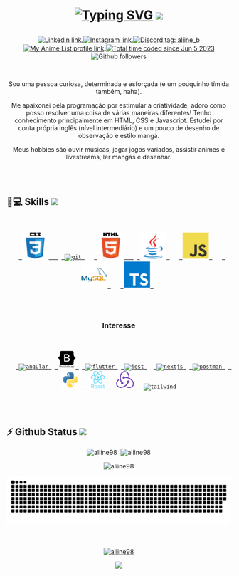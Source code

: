 # <p align = "center"><a href="https://readme-typing-svg.demolab.com/demo/" target="_blank"><img src="https://readme-typing-svg.demolab.com?font=Space+Mono&size=26&duration=4000&pause=102&color=980DE6&vCenter=true&width=480&lines=%E2%9C%A8+Ol%C3%A1%2C+sou+Aline+Bevilacqua%2C;%E2%9C%A8+Desenvolvedora+Front-end!" alt="Typing SVG" /></a> <img src = "https://media3.giphy.com/media/v1.Y2lkPTc5MGI3NjExYTg0ZWU5M2JlNWM1NzQ1ZTcxODEyMzlhZTkwODc3M2VjOGZlYzE1NyZjdD1z/WK2RKTHwsD9NS/giphy.gif" width = "40"></p>

<p align = "center">
    <a href="https://www.linkedin.com/in/aline-bevilacqua/" target="_blank">
        <img alt="Linkedin link" align="center" src = "https://img.shields.io/badge/LinkedIn-0077B5?style=for-the-badge&logo=linkedin&logoColor=white">
    </a>
    <a href="https://www.instagram.com/aliine3009/" target="_blank">
        <img alt="Instagram link" align="center" src = "https://img.shields.io/badge/Instagram-E4405F?style=for-the-badge&logo=instagram&logoColor=white">
    </a>
    <a href="https://discord.com/" target="_blank">
        <img alt="Discord tag: aliine_b" align="center" src="https://img.shields.io/badge/-aliine__b-5865f2?style=flat-square&logo=Discord&logoColor=FFF" height="28">
    </a>
    <a href="https://myanimelist.net/profile/AyumiiK" target="_blank">
        <img alt="My Anime List profile link" align="center" src = "https://img.shields.io/static/v1?style=for-the-badge&message=MyAnimeList&color=2E51A2&logo=MyAnimeList&logoColor=FFFFFF&label=">
    </a>
    <a href="https://wakatime.com/@d705bdc6-1244-4026-9380-8de8c1599f8d"><img src="https://wakatime.com/badge/user/d705bdc6-1244-4026-9380-8de8c1599f8d.svg?style=for-the-badge" alt="Total time coded since Jun 5 2023" align="center"/></a>
    <img alt="Github followers" align="center" src="https://img.shields.io/github/followers/Aliine98?style=for-the-badge&color=bf0f47&logo=github&logoColor=white">
</p><br>

<div align="center">

Sou uma pessoa curiosa, determinada e esforçada (e um pouquinho tímida também, haha).

Me apaixonei pela programação por estimular a criatividade, adoro como posso resolver uma coisa de várias maneiras diferentes! Tenho conhecimento principalmente em HTML, CSS e Javascript.
Estudei por conta própria inglês (nível intermediário) e um pouco de desenho de observação e estilo mangá.

Meus hobbies são ouvir músicas, jogar jogos variados, assistir animes e livestreams, ler mangás e desenhar.
</div>

<br><br>

## 🚀💻 Skills <img src="https://i.giphy.com/media/jQ0G8ErXwiN5oKSSje/200w.webp" width="55">

<br>
<p align = "center"><code> <a href = "https://www.w3schools.com/css/" target = "_blank" rel = "noreferrer"> <img src = "https://raw.githubusercontent.com/devicons/devicon/master/icons/css3/css3-original-wordmark.svg" alt = "css3" width = "60"/>&nbsp;&nbsp; </a> <a href = "https://git-scm.com/" target = "_blank" rel = "noreferrer"> <img src = "https://www.vectorlogo.zone/logos/git-scm/git-scm-icon.svg" alt = "git" width = "60"/> </a>&nbsp;&nbsp; <a href = "https://www.w3.org/html/" target = "_blank" rel = "noreferrer"> <img src = "https://raw.githubusercontent.com/devicons/devicon/master/icons/html5/html5-original-wordmark.svg" alt = "html5" width = "60" />&nbsp;&nbsp; </a> <a href = "https://www.java.com" target = "_blank" rel = "noreferrer"> <img src = "https://raw.githubusercontent.com/devicons/devicon/master/icons/java/java-original.svg" alt = "java" width = "60" /> </a>&nbsp;&nbsp; <a href = "https://developer.mozilla.org/en-US/docs/Web/JavaScript" target = "_blank" rel = "noreferrer"> <img src = "https://raw.githubusercontent.com/devicons/devicon/master/icons/javascript/javascript-original.svg" alt = "javascript" width = "60" /> </a> &nbsp;&nbsp;<a href = "https://www.mysql.com/" target = "_blank" rel = "noreferrer"> <img src = "https://raw.githubusercontent.com/devicons/devicon/master/icons/mysql/mysql-original-wordmark.svg" alt = "mysql" width = "60" /> </a>&nbsp;&nbsp; <a href = "https://www.typescriptlang.org/" target = "_blank" rel = "noreferrer"> <img src = "https://raw.githubusercontent.com/devicons/devicon/master/icons/typescript/typescript-original.svg" alt = "typescript" width = "60" /> </a> </code></p>
<br><br>

### <p align = "center"> Interesse </p>

<br>
<p  align    = "center"> <code><a href = "https://angular.io" target = "_blank" rel = "noreferrer"> <img src = "https://angular.io/assets/images/logos/angular/angular.svg" alt = "angular" width = "40" height = "40"/> </a> <a href = "https://getbootstrap.com" target = "_blank" rel = "noreferrer"> <img src = "https://raw.githubusercontent.com/devicons/devicon/master/icons/bootstrap/bootstrap-plain-wordmark.svg" alt = "bootstrap" width = "40" height = "40"/> </a> <a href = "https://flutter.dev" target = "_blank" rel = "noreferrer"> <img src = "https://www.vectorlogo.zone/logos/flutterio/flutterio-icon.svg" alt = "flutter" width = "40" height = "40"/> </a> <a href = "https://jestjs.io" target = "_blank" rel = "noreferrer"> <img src = "https://www.vectorlogo.zone/logos/jestjsio/jestjsio-icon.svg" alt = "jest" width = "40" height = "40"/> </a>  <a href = "https://nextjs.org/" target = "_blank" rel = "noreferrer"> <img src = "https://d2nir1j4sou8ez.cloudfront.net/wp-content/uploads/2021/12/nextjs-boilerplate-logo.png" alt = "nextjs" width = "40" height = "40"/> </a> <a href = "https://postman.com" target = "_blank" rel = "noreferrer"> <img src = "https://www.vectorlogo.zone/logos/getpostman/getpostman-icon.svg" alt = "postman" width = "40" height = "40"/> </a> <a href = "https://www.python.org" target = "_blank" rel = "noreferrer"> <img src = "https://raw.githubusercontent.com/devicons/devicon/master/icons/python/python-original.svg" alt = "python" width = "40" height = "40"/> </a> <a href = "https://reactjs.org/" target = "_blank" rel = "noreferrer"> <img src = "https://raw.githubusercontent.com/devicons/devicon/master/icons/react/react-original-wordmark.svg" alt = "react" width = "40" height = "40"/> </a> <a href = "https://redux.js.org" target = "_blank" rel = "noreferrer"> <img src = "https://raw.githubusercontent.com/devicons/devicon/master/icons/redux/redux-original.svg" alt = "redux" width = "40" height = "40"/> </a> <a href = "https://tailwindcss.com/" target = "_blank" rel = "noreferrer"> <img src = "https://www.vectorlogo.zone/logos/tailwindcss/tailwindcss-icon.svg" alt = "tailwind" width = "40" height = "40"/></a></code></p>
 <br><br>
 
## ⚡ Github Status <img src="https://media0.giphy.com/media/tFqKgC5KSoZRm/200w.webp?cid=ecf05e47hcla6vyid9ijcrxlkfi0j7r01tyr61khwveug5qy&rid=200w.webp&ct=s" width="65">

<p align="center"><img src="https://github-readme-stats.vercel.app/api?username=aliine98&show_icons=true&locale=en&theme=radical" alt="aliine98" />&nbsp;&nbsp;<img src = "https://github-readme-stats.vercel.app/api/top-langs?username=aliine98&show_icons=true&locale=en&layout=compact&theme=radical" alt = "aliine98" /></p>

<p align="center"><img src = "https://github-readme-streak-stats.herokuapp.com/?user=aliine98&theme=default&theme=radical" alt = "aliine98" /></p>

<div align="center"><picture>
  <source media="(prefers-color-scheme: dark)" srcset="https://raw.githubusercontent.com/Aliine98/Aliine98/output/github-contribution-grid-snake-dark.svg">
  <source media="(prefers-color-scheme: light)" srcset="https://raw.githubusercontent.com/Aliine98/Aliine98/output/github-contribution-grid-snake.svg">
  <img alt="github contribution grid snake animation" src="https://raw.githubusercontent.com/Aliine98/Aliine98/output/github-contribution-grid-snake.svg">
</picture></div>
<br><br>
<p align="center"> <a href="https://github.com/ryo-ma/github-profile-trophy" target="_blank"><img src="https://github-profile-trophy.vercel.app/?username=aliine98&theme=radical&column=4" alt="aliine98" /></a> </p>

<p align = "center"><img src = "https://media4.giphy.com/media/jp74BJUjo1aifN1Rtn/giphy.gif?cid=ecf05e47kau4k3us5927t48mqlbqy35pxvq252k34i4x038g&rid=giphy.gif&ct=g" width = "600"></p>
